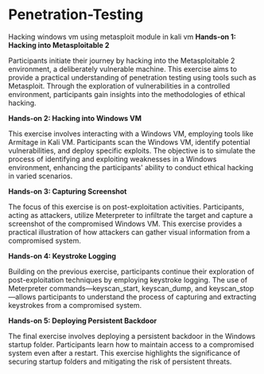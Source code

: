 # Penetration-Testing
Hacking windows vm using metasploit module in kali vm
**Hands-on 1: Hacking into Metasploitable 2**

Participants initiate their journey by hacking into the Metasploitable 2 environment, a deliberately vulnerable machine. This exercise aims to provide a practical understanding of penetration testing using tools such as Metasploit. Through the exploration of vulnerabilities in a controlled environment, participants gain insights into the methodologies of ethical hacking.

**Hands-on 2: Hacking into Windows VM**

This exercise involves interacting with a Windows VM, employing tools like Armitage in Kali VM. Participants scan the Windows VM, identify potential vulnerabilities, and deploy specific exploits. The objective is to simulate the process of identifying and exploiting weaknesses in a Windows environment, enhancing the participants' ability to conduct ethical hacking in varied scenarios.

**Hands-on 3: Capturing Screenshot**

The focus of this exercise is on post-exploitation activities. Participants, acting as attackers, utilize Meterpreter to infiltrate the target and capture a screenshot of the compromised Windows VM. This exercise provides a practical illustration of how attackers can gather visual information from a compromised system.

**Hands-on 4: Keystroke Logging**

Building on the previous exercise, participants continue their exploration of post-exploitation techniques by employing keystroke logging. The use of Meterpreter commands—keyscan_start, keyscan_dump, and keyscan_stop—allows participants to understand the process of capturing and extracting keystrokes from a compromised system.

**Hands-on 5: Deploying Persistent Backdoor**

The final exercise involves deploying a persistent backdoor in the Windows startup folder. Participants learn how to maintain access to a compromised system even after a restart. This exercise highlights the significance of securing startup folders and mitigating the risk of persistent threats.
